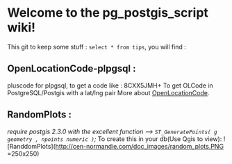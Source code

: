 # Welcome to the pg_postgis_script wiki!  
  
This git to keep some stuff : `select * from tips`, you will find :

## OpenLocationCode-plpgsql :
pluscode for plpgsql, to get a code like : 8CXX5JMH+
To get OLCode in PostgreSQL/Postgis with a lat/lng pair
More about [OpenLocationCode](https://plus.codes/).

## RandomPlots :  
_require postgis 2.3.0 with the excellent function --> `ST_GeneratePoints( g geometry , npoints numeric )`;_
To create this in your db(Use Qgis to view):
![RanddomPlots](http://cen-normandie.com/doc_images/random_plots.PNG =250x250)

